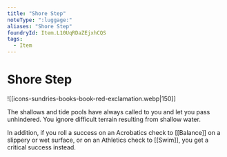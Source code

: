 ```yaml
---
title: "Shore Step"
noteType: ":luggage:"
aliases: "Shore Step"
foundryId: Item.L10UqRDaZEjxhCQS
tags:
  - Item
---
```


# Shore Step
![[icons-sundries-books-book-red-exclamation.webp|150]]

The shallows and tide pools have always called to you and let you pass unhindered. You ignore difficult terrain resulting from shallow water.

In addition, if you roll a success on an Acrobatics check to [[Balance]] on a slippery or wet surface, or on an Athletics check to [[Swim]], you get a critical success instead.

